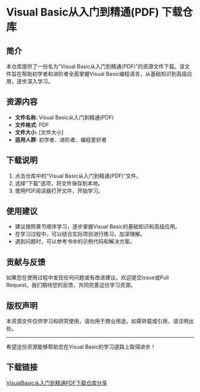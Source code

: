 # Visual Basic从入门到精通(PDF) 下载仓库

## 简介
本仓库提供了一份名为“Visual Basic从入门到精通(PDF)”的资源文件下载。该文件旨在帮助初学者和进阶者全面掌握Visual Basic编程语言，从基础知识到高级应用，逐步深入学习。

## 资源内容
- **文件名称**: Visual Basic从入门到精通(PDF)
- **文件格式**: PDF
- **文件大小**: [文件大小]
- **适用人群**: 初学者、进阶者、编程爱好者

## 下载说明
1. 点击仓库中的“Visual Basic从入门到精通(PDF)”文件。
2. 选择“下载”选项，将文件保存到本地。
3. 使用PDF阅读器打开文件，开始学习。

## 使用建议
- 建议按照章节顺序学习，逐步掌握Visual Basic的基础知识和高级应用。
- 在学习过程中，可以结合实际项目进行练习，加深理解。
- 遇到问题时，可以参考书中的示例代码和解决方案。

## 贡献与反馈
如果您在使用过程中发现任何问题或有改进建议，欢迎提交Issue或Pull Request。我们期待您的反馈，共同完善这份学习资源。

## 版权声明
本资源文件仅供学习和研究使用，请勿用于商业用途。如需转载或引用，请注明出处。

---

希望这份资源能够帮助您在Visual Basic的学习道路上取得进步！

## 下载链接

[VisualBasic从入门到精通PDF下载仓库分享](https://pan.quark.cn/s/7a127277aabf)